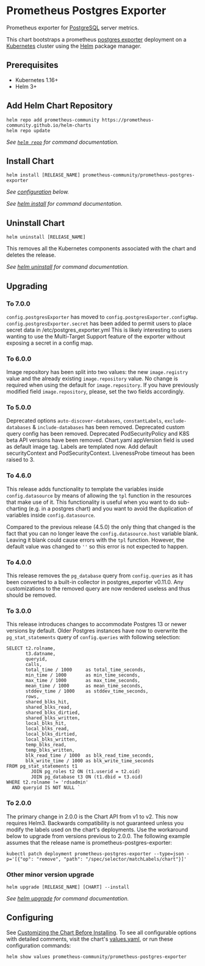 # Prometheus Postgres Exporter

Prometheus exporter for [PostgreSQL](https://www.postgresql.org/about/servers/) server metrics.

This chart bootstraps a prometheus [postgres exporter](https://github.com/prometheus-community/postgres_exporter) deployment on a [Kubernetes](http://kubernetes.io) cluster using the [Helm](https://helm.sh) package manager.

## Prerequisites

- Kubernetes 1.16+
- Helm 3+

## Add Helm Chart Repository

```console
helm repo add prometheus-community https://prometheus-community.github.io/helm-charts
helm repo update
```

_See [`helm repo`](https://helm.sh/docs/helm/helm_repo/) for command documentation._

## Install Chart

```console
helm install [RELEASE_NAME] prometheus-community/prometheus-postgres-exporter
```

_See [configuration](#configuring) below._

_See [helm install](https://helm.sh/docs/helm/helm_install/) for command documentation._

## Uninstall Chart

```console
helm uninstall [RELEASE_NAME]
```

This removes all the Kubernetes components associated with the chart and deletes the release.

_See [helm uninstall](https://helm.sh/docs/helm/helm_uninstall/) for command documentation._

## Upgrading

### To 7.0.0

`config.postgresExporter` has moved to `config.postgresExporter.configMap`.
`config.postgresExporter.secret` has been added to permit users to place secret data in /etc/postgres_exporter.yml
This is likely interesting to users wanting to use the Multi-Target Support feature of the exporter without exposing
a secret in a config map.

### To 6.0.0

Image repository has been split into two values: the new `image.registry` value and the already existing `image.repository` value. No change is required when using the default for `image.repository`. If you have previously modified field `image.repository`, please, set the two fields accordingly.

### To 5.0.0

Deprecated options `auto-discover-databases`, `constantLabels`, `exclude-databases` & `include-databases` has been removed.
Deprecated custom query config has been removed.
Deprecated PodSecurityPolicy and K8S beta API versions have been removed.
Chart.yaml appVersion field is used as default image tag.
Labels are templated now.
Add default securityContext and PodSecurityContext.
LivenessProbe timeout has been raised to 3.

### To 4.6.0

This release adds functionality to template the variables inside `config.datasource` by means of allowing the `tpl` function in the resources that make use of it. This functionality is useful when you want to do sub-charting (e.g. in a postgres chart) and you want to avoid the duplication of variables inside `config.datasource`.

Compared to the previous release (4.5.0) the only thing that changed is the fact that you can no longer leave the `config.datasource.host` variable blank. Leaving it blank could cause errors with the `tpl` function. However, the default value was changed to `''` so this error is not expected to happen.

### To 4.0.0

This release removes the `pg_database` query from `config.queries` as it has been converted to a built-in collector
in postgres_exporter v0.11.0. Any customizations to the removed query are now rendered useless and thus should be removed.

### To 3.0.0

This release introduces changes to accommodate Postgres 13 or newer versions by default.
Older Postgres instances have now to overwrite the `pg_stat_statements` query of `config.queries` with following
selection:

```postgresql
SELECT t2.rolname,
       t3.datname,
       queryid,
       calls,
       total_time / 1000     as total_time_seconds,
       min_time / 1000       as min_time_seconds,
       max_time / 1000       as max_time_seconds,
       mean_time / 1000      as mean_time_seconds,
       stddev_time / 1000    as stddev_time_seconds,
       rows,
       shared_blks_hit,
       shared_blks_read,
       shared_blks_dirtied,
       shared_blks_written,
       local_blks_hit,
       local_blks_read,
       local_blks_dirtied,
       local_blks_written,
       temp_blks_read,
       temp_blks_written,
       blk_read_time / 1000  as blk_read_time_seconds,
       blk_write_time / 1000 as blk_write_time_seconds
FROM pg_stat_statements t1
         JOIN pg_roles t2 ON (t1.userid = t2.oid)
         JOIN pg_database t3 ON (t1.dbid = t3.oid)
WHERE t2.rolname != 'rdsadmin'
  AND queryid IS NOT NULL `
```

### To 2.0.0

The primary change in 2.0.0 is the Chart API from v1 to v2. This now requires Helm3.
Backwards compatibility is not guaranteed unless you modify the labels used on the chart's deployments.
Use the workaround below to upgrade from versions previous to 2.0.0. The following example assumes that the release name
is prometheus-postgres-exporter:

```console
kubectl patch deployment prometheus-postgres-exporter --type=json -p='[{"op": "remove", "path": "/spec/selector/matchLabels/chart"}]'
```

### Other minor version upgrade

```console
helm upgrade [RELEASE_NAME] [CHART] --install
```

_See [helm upgrade](https://helm.sh/docs/helm/helm_upgrade/) for command documentation._

## Configuring

See [Customizing the Chart Before Installing](https://helm.sh/docs/intro/using_helm/#customizing-the-chart-before-installing). To see all configurable options with detailed comments, visit the chart's [values.yaml](./values.yaml), or run these configuration commands:

```console
helm show values prometheus-community/prometheus-postgres-exporter
```
